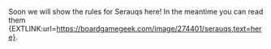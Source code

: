 Soon we will show the rules for Serauqs here! In the meantime you can read them {EXTLINK:url=https://boardgamegeek.com/image/274401/serauqs,text=here}.
